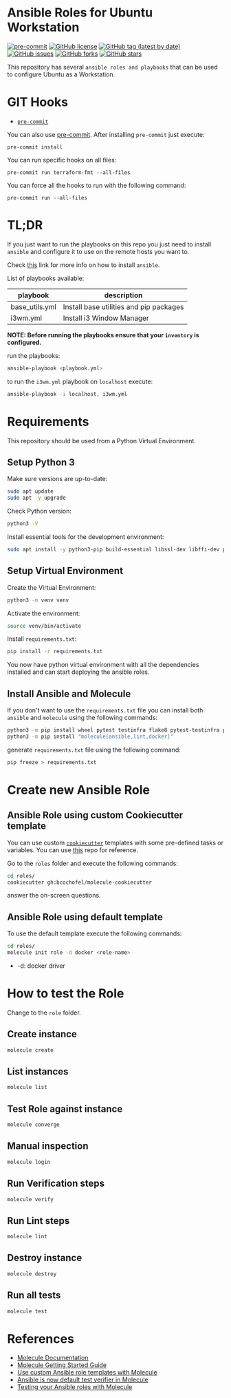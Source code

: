 # Ansible Roles for Ubuntu Workstation

[![pre-commit](https://img.shields.io/badge/pre--commit-enabled-brightgreen?logo=pre-commit&logoColor=white)](https://github.com/pre-commit/pre-commit)
[![GitHub license](https://img.shields.io/github/license/bcochofel/ansible-ubuntuwst-roles.svg)](https://github.com/bcochofel/ansible-ubuntuwst-roles/blob/master/LICENSE)
[![GitHub tag (latest by date)](https://img.shields.io/github/v/tag/bcochofel/ansible-ubuntuwst-roles)](https://github.com/bcochofel/ansible-ubuntuwst-roles/tags)
[![GitHub issues](https://img.shields.io/github/issues/bcochofel/ansible-ubuntuwst-roles.svg)](https://github.com/bcochofel/ansible-ubuntuwst-roles/issues/)
[![GitHub forks](https://img.shields.io/github/forks/bcochofel/ansible-ubuntuwst-roles.svg?style=social&label=Fork&maxAge=2592000)](https://github.com/bcochofel/ansible-ubuntuwst-roles/network/)
[![GitHub stars](https://img.shields.io/github/stars/bcochofel/ansible-ubuntuwst-roles.svg?style=social&label=Star&maxAge=2592000)](https://github.com/bcochofel/ansible-ubuntuwst-roles/stargazers/)

This repository has several `ansible roles and playbooks` that can be used to configure Ubuntu as a Workstation.

# GIT Hooks

* [`pre-commit`](https://pre-commit.com/#install)

You can also use [pre-commit](https://pre-commit.com/#install). After installing
`pre-commit` just execute:

```ShellSession
pre-commit install
```

You can run specific hooks on all files:

```ShellSession
pre-commit run terraform-fmt --all-files
```

You can force all the hooks to run with the following command:

```ShellSession
pre-commit run --all-files
```

# TL;DR

If you just want to run the playbooks on this repo you just need to install `ansible` and configure it to use
on the remote hosts you want to.

Check [this](https://docs.ansible.com/ansible/latest/installation_guide/intro_installation.html) link for more info on how
to install `ansible`.

List of playbooks available:

| playbook | description |
| -------- | ----------- |
| base_utils.yml | Install base utilities and pip packages |
| i3wm.yml | Install i3 Window Manager |

**NOTE: Before running the playbooks ensure that your `inventory` is configured.**

run the playbooks:

```bash
ansible-playbook <playbook.yml>
```

to run the `i3wm.yml` playbook on `localhost` execute:

```bash
ansible-playbook -i localhost, i3wm.yml
```

# Requirements

This repository should be used from a Python Virtual Environment.

## Setup Python 3

Make sure versions are up-to-date:

```bash
sudo apt update
sudo apt -y upgrade
```

Check Python version:

```bash
python3 -V
```

Install essential tools for the development environment:

```bash
sudo apt install -y python3-pip build-essential libssl-dev libffi-dev python3-dev python3-venv
```

## Setup Virtual Environment

Create the Virtual Environment:

```bash
python3 -m venv venv
```

Activate the environment:

```bash
source venv/bin/activate
```

Install `requirements.txt`:

```bash
pip install -r requirements.txt
```

You now have python virtual environment with all the dependencies installed and can start deploying the ansible roles.

## Install Ansible and Molecule

If you don't want to use the `requirements.txt` file you can install both `ansible` and `molecule` using the following commands:

```bash
python3 -m pip install wheel pytest testinfra flake8 pytest-testinfra pytest-flake8 cookiecutter
python3 -m pip install "molecule[ansible,lint,docker]"
```

generate `requirements.txt` file using the following command:

```bash
pip freeze > requirements.txt
```

# Create new Ansible Role

## Ansible Role using custom Cookiecutter template

You can use custom [`cookiecutter`](https://github.com/cookiecutter/cookiecutter) templates with some pre-defined tasks or variables.
You can use [this](https://github.com/bcochofel/molecule-cookiecutter) repo for reference.

Go to the `roles` folder and execute the following commands:

```bash
cd roles/
cookiecutter gh:bcochofel/molecule-cookiecutter
```

answer the on-screen questions.

## Ansible Role using default template

To use the default template execute the following commands:

```bash
cd roles/
molecule init role -d docker <role-name>
```

* -d: docker driver

# How to test the Role

Change to the `role` folder.

## Create instance

```bash
molecule create
```

## List instances

```bash
molecule list
```

## Test Role against instance

```bash
molecule converge
```

## Manual inspection

```bash
molecule login
```

## Run Verification steps

```bash
molecule verify
```

## Run Lint steps

```bash
molecule lint
```

## Destroy instance

```bash
molecule destroy
```

## Run all tests

```bash
molecule test
```

# References

* [Molecule Documentation](https://molecule.readthedocs.io/en/latest/index.html)
* [Molecule Getting Started Guide](https://molecule.readthedocs.io/en/latest/getting-started.html)
* [Use custom Ansible role templates with Molecule](https://megamorf.gitlab.io/2018/12/18/use-custom-role-templates-with-molecule/)
* [Ansible is now default test verifier in Molecule](https://loncar.net/posts/ansible-is-now-default-test-verifier-in-molecule/)
* [Testing your Ansible roles with Molecule](https://www.jeffgeerling.com/blog/2018/testing-your-ansible-roles-molecule)
